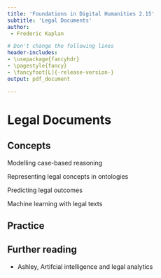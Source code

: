 ```yaml
---
title: 'Foundations in Digital Humanities 2.15'
subtitle: 'Legal Documents'
author:
 - Frederic Kaplan

# Don't change the following lines
header-includes:
- \usepackage{fancyhdr}
- \pagestyle{fancy}
- \fancyfoot[L]{-release-version-}
output: pdf_document

---
```


# Legal Documents

## Concepts

Modelling case-based reasoning

Representing legal concepts in ontologies 

Predicting legal outcomes

Machine learning with legal texts

## Practice



## Further reading

- Ashley, Artifcial intelligence and legal analytics

